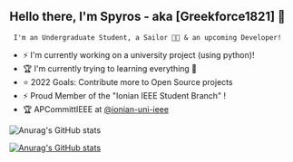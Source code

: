 ## Hello there, I'm Spyros - aka [Greekforce1821] 👋
     I'm an Undergraduate Student, a Sailor 👨⛵ & an upcoming Developer!
-  ⚡ I'm currently working on a university project (using python)!
- 🏆  I'm currently trying to learning everything 🤣
- ⭐  2022 Goals: Contribute more to Open Source projects
- ⚡ Proud Member of the "Ionian IEEE Student Branch" !
- 🏆 APCommittIEEE at [@ionian-uni-ieee](https://github.com/ionian-uni-ieee)

![Anurag's GitHub stats](https://github-readme-stats.vercel.app/api?username=greekforce1821&count_private=true)


[![Anurag's GitHub stats](https://github-readme-stats.vercel.app/api?username=greekforce1821)](https://github.com/anuraghazra/github-readme-stats)


